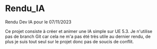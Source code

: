 # Rendu_IA
Rendu Dev IA pour le 07/11/2023

Ce projet consiste à créer et animer une IA simple sur UE 5.3. Je n'utilise pas de branch Git car cela ne m'a pas été très utile au dernier rendu, de plus je suis tout seul sur le projet donc pas de soucis de conflit. 
